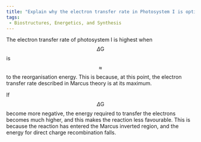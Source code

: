 ```yaml
---
title: "Explain why the electron transfer rate in Photosystem I is optimal when the driving force ΔG is equal to the reorganisation energy. "
tags:
 - Biostructures, Energetics, and Synthesis
---
```

The electron transfer rate of photosystem I is highest when $$\Delta\text{G}$$ is $$\approx$$ to the reorganisation energy. This is because, at this point, the electron transfer rate described in Marcus theory is at its maximum.

If $$\Delta\text{G}$$ become more negative, the energy required to transfer the electrons becomes much higher, and this makes the reaction less favourable. This is because the reaction has entered the Marcus inverted region, and the energy for direct charge recombination falls. 
